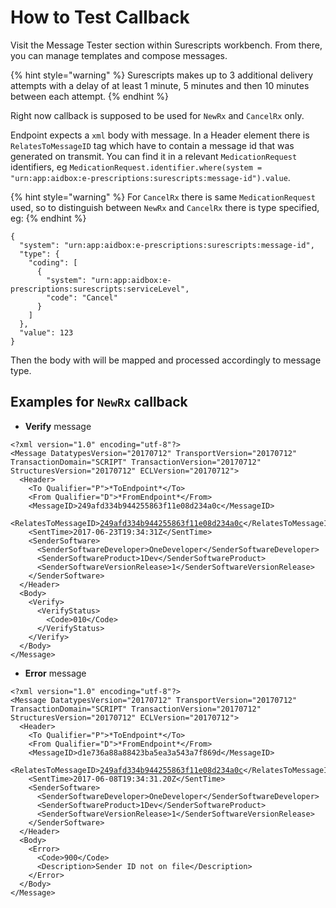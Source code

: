 # How to Test Callback

Visit the Message Tester section within Surescripts workbench. From there, you can manage templates and compose messages.&#x20;

{% hint style="warning" %}
Surescripts makes up to 3 additional delivery attempts with a delay of at least 1 minute, 5 minutes and then 10 minutes between each attempt.
{% endhint %}

Right now callback is supposed to be used for `NewRx` and `CancelRx` only.

Endpoint expects a `xml` body with message. In a Header element there is `RelatesToMessageID` tag which have to contain a message id that was generated on transmit. You can find it in a relevant `MedicationRequest` identifiers, eg `MedicationRequest.identifier.where(system = "urn:app:aidbox:e-prescriptions:surescripts:message-id").value`.

{% hint style="warning" %}
For `CancelRx` there is same `MedicationRequest` used, so to distinguish between `NewRx` and `CancelRx` there is type specified, eg:
{% endhint %}

```
{
  "system": "urn:app:aidbox:e-prescriptions:surescripts:message-id",
  "type": {
    "coding": [
      {
        "system": "urn:app:aidbox:e-prescriptions:surescripts:serviceLevel",
        "code": "Cancel"
      }
    ]
  },
  "value": 123
}
```

Then the body with will be mapped and processed accordingly to message type.

## Examples for `NewRx` callback

* **Verify** message

<pre class="language-xml"><code class="lang-xml">&#x3C;?xml version="1.0" encoding="utf-8"?>
&#x3C;Message DatatypesVersion="20170712" TransportVersion="20170712" TransactionDomain="SCRIPT" TransactionVersion="20170712" StructuresVersion="20170712" ECLVersion="20170712">
  &#x3C;Header>
    &#x3C;To Qualifier="P">*ToEndpoint*&#x3C;/To>
    &#x3C;From Qualifier="D">*FromEndpoint*&#x3C;/From>
    &#x3C;MessageID>249afd334b944255863f11e08d234a0c&#x3C;/MessageID>
    &#x3C;RelatesToMessageID><a data-footnote-ref href="#user-content-fn-1">249afd334b944255863f11e08d234a0c</a>&#x3C;/RelatesToMessageID>
    &#x3C;SentTime>2017-06-23T19:34:31Z&#x3C;/SentTime>
    &#x3C;SenderSoftware>
      &#x3C;SenderSoftwareDeveloper>OneDeveloper&#x3C;/SenderSoftwareDeveloper>
      &#x3C;SenderSoftwareProduct>1Dev&#x3C;/SenderSoftwareProduct>
      &#x3C;SenderSoftwareVersionRelease>1&#x3C;/SenderSoftwareVersionRelease>
    &#x3C;/SenderSoftware>
  &#x3C;/Header>
  &#x3C;Body>
    &#x3C;Verify>
      &#x3C;VerifyStatus>
        &#x3C;Code>010&#x3C;/Code>
      &#x3C;/VerifyStatus>
    &#x3C;/Verify>
  &#x3C;/Body>
&#x3C;/Message>
</code></pre>

* **Error** message

<pre class="language-xml"><code class="lang-xml">&#x3C;?xml version="1.0" encoding="utf-8"?>
&#x3C;Message DatatypesVersion="20170712" TransportVersion="20170712" TransactionDomain="SCRIPT" TransactionVersion="20170712" StructuresVersion="20170712" ECLVersion="20170712">
  &#x3C;Header>
    &#x3C;To Qualifier="P">*ToEndpoint*&#x3C;/To>
    &#x3C;From Qualifier="D">*FromEndpoint*&#x3C;/From>
    &#x3C;MessageID>d1e736a88a88423ba5ea3a543a7f869d&#x3C;/MessageID>
    &#x3C;RelatesToMessageID><a data-footnote-ref href="#user-content-fn-1">249afd334b944255863f11e08d234a0c</a>&#x3C;/RelatesToMessageID>
    &#x3C;SentTime>2017-06-08T19:34:31.20Z&#x3C;/SentTime>
    &#x3C;SenderSoftware>
      &#x3C;SenderSoftwareDeveloper>OneDeveloper&#x3C;/SenderSoftwareDeveloper>
      &#x3C;SenderSoftwareProduct>1Dev&#x3C;/SenderSoftwareProduct>
      &#x3C;SenderSoftwareVersionRelease>1&#x3C;/SenderSoftwareVersionRelease>
    &#x3C;/SenderSoftware>
  &#x3C;/Header>
  &#x3C;Body>
    &#x3C;Error>
      &#x3C;Code>900&#x3C;/Code>
      &#x3C;Description>Sender ID not on file&#x3C;/Description>
    &#x3C;/Error>
  &#x3C;/Body>
&#x3C;/Message>
</code></pre>

[^1]: Put your ID here

